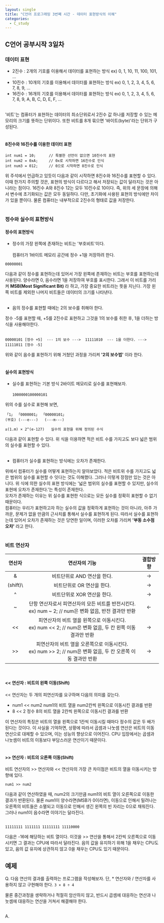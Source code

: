 ```yaml
---
layout: single
title: "C언어 프로그래밍 3번째 시간 - 데이터 표현방식의 이해"
categories:
  - C_study
---
```


## C언어 공부시작 3일차

### 데이터 표현

* 2진수 : 2개의 기호를 이용해서 데이터를 표현하는 방식          ex) 0, 1, 10, 11, 100, 101, ...
* 10진수 : 10개의 기호를 이용해서 데이터를 표현하는 방식        ex) 0, 1, 2, 3, 4, 5, 6, 7, 8, 9, ...
* 16진수 : 16개의 기호를 이용해서 데이터를 표현하는 방식        ex) 0, 1, 2, 3, 4, 5, 6, 7, 8, 9, A, B, C, D, E, F, ...
<br> <br>

'비트'는 컴퓨터가 표현하는 데이터의 최소단위로서 2진수 값 하나를 저장할 수 있는 메모리의 크기를 뜻하는 단위이다. 또한 비트를 8개 묶으면 '바이트(byte)'라는 단위가 구성된다.
<br> <br>

#### 8진수와 16진수를 이용한 데이터 표현

```
int num1 = 10;      // 특별한 선언이 없으면 10진수의 표현
int num2 = 0xA;     // 0x로 시작하면 16진수로 인식
int num3 = 012;     // 0으로 시작하면 8진수로 인식
  ```

위 주석에서 언급하고 있듯이 다음과 같이 시작하면 8진수와 16진수를 표현할 수 있다. 이때 한가지 주의할 것은, 표현의 방식이 다르다고 해서 저장되는 값이 달라지는 것은 아니라는 점이다. 16진수 A와 8진수 12는 모두 10진수로 10이다. 즉, 위의 세 문장에 의해서 변수에 초기화되는 값은 모두 동일하다. 다만, 초기화에 사용된 표현의 방식에만 차이가 있을 뿐이다. 물론 컴퓨터는 내부적으로 2진수의 형태로 값을 저장한다.
<br> <br>

### 정수와 실수의 표현방식

#### 정수의 표현방식

* 정수의 가장 왼쪽에 존재하는 비트는 '부호비트'이다. <br> <br>
컴퓨터가 1바이트 메모리 공간에 정수 +1을 저장하려 한다. <br>
 
 ``
 00000001
  ``
  <br>
  
 다음과 같이 정수를 표현하는데 있어서 가장 왼쪽에 존재하는 비트는 부호를 표현하는데 사용된다. 양수라면 0, 음수라면 1을 저장하여 부호를 표시한다. 그래서 이 비트를 가리켜 **MSB(Most Significant Bit)** 라 하고, 가장 중요한 비트라는 뜻을 지닌다. 가장 왼쪽 비트를 제외한 나머지 비트들은 데이터의 크기를 나타낸다. <br> <br>

* 음의 정수를 표현할 때에는 2의 보수를 취해야 한다.

정수 -5를 표현할 때, +5를 2진수로 표현하고 그것을 1의 보수를 취한 후, 1을 더하는 방식을 사용해야한다. <br> <br>

```
00000101 [정수 +5]  --- 1의 보수 --->  11111010  --- 1을 더한다. --->  11111011 [정수 -5]
  ```
위와 같이 음수를 표현하기 위해 거쳤던 과정을 가리켜 **'2의 보수법'** 이라 한다. <br> <br>

#### 실수의 표현방식

* 실수를 표현하는 기본 방식
2바이트 메모리로 실수를 표현해보자. 
<br> <br>
``
1000000100000101
  ``
  
위의 수를 실수로 표현해 보면,
```
「1」 「0000001」 「00000101」
(부호) (---e---)   (---m---)

±(1.m) × 2^(e-127)   실수의 표현을 위해 정의된 수식
  ```
다음과 같이 표현할 수 있다. 위 식을 이용하면 적은 비트 수를 가지고도 보다 넓은 범위의 실수를 표현할 수 있다. <br> <br>

* 컴퓨터가 실수를 표현하는 방식에는 오차가 존재한다.

위에서 컴퓨터가 실수를 어떻게 표현하는지 알아보았다. 적은 비트위 수를 가지고도 넓은 범위의 실수를 표현할 수 잇다는 것도 이해했다. 그러나 이렇게 장점만 있는 것은 아니다. 위 식에 의한 실수의 표현 방식에는 '넓은 범위의 실수를 표현할 수 있지만, 실수의 표현에 오차가 존재한다.'는 특성이 존재한다. <br>
오차가 존재하는 이유는 위 실수를 표현한 식으로는 모든 실수를 정확히 표현할 수 없기 때문이다. <br>
컴퓨터는 우리가 표현하고자 하는 실수의 값을 정확하게 표현하는 것이 아니라, 아주 가까운, 문제가 없을 만큼의 근사치를 통해서 실수를 표현하게 된다. 따라서 실수를 표현하는데 있어서 오차가 존재하는 것은 당연한 일이며, 이러한 오차를 가리켜 **'부동 소수점 오차'** 라고 한다. <br> <br>

### 비트 연산자

|연산자|연산자의 기능|결합방향|
|:------:|:------:|:-------:|
| & | 비트단위로 AND 연산을 한다. | -> |
| (shift)\ | 비트단위로 OR 연산을 한다. | -> |
| ^ | 비트단위로 XOR 연산을 한다. | -> |
| ~ | 단항 연산자로서 피연산자의 모든 비트를 반전시킨다. <br> ex) num ~ 2;  // num은 변화 없음, 반전 결과만 반환 | <- |
| << | 피연산자의 비트 열을 왼쪽으로 이동시킨다. <br> ex) num << 2;  // num은 변화 없음, 두 칸 왼쪽 이동 결과만 반환 | -> |
| >> | 피연산자의 비트 열을 오른쪽으로 이동시킨다. <br> ex) num >> 2;  // num은 변화 없음, 두 칸 오른쪽 이동 결과만 반환 | -> |

<br>

#### << 연산자 : 비트의 왼쪽 이동(Shift)

<< 연산자는 두 개의 피연산자를 요구하며 다음의 의미를 갖는다.
* num1 << num2   num1의 비트 열을 num2칸씩 왼쪽으로 이동시킨 결과를 반환
* 8 << 2         정수 8의 비트 열을 2칸씩 왼쪽으로 이동시킨 결과를 반환

이 연산자의 특징은 비트의 열을 왼쪽으로 1칸씩 이동시킬 때마다 정수의 값은 두 배가 된다는 것이다. 이 사실을 기억하면, 상황에 따라서 곱셈과 나눗셈 연산은 비트의 이동 연산으로 대체할 수 있으며, 이는 성능의 향상으로 이어진다. CPU 입장에서는 곱셈과 나눗셈이 비트의 이동보다 부담스러운 연산이기 때문이다. <br> <br>

#### >> 연산자 : 비트의 오른쪽 이동(Shift)

비트 연산자의 >> 연산자와 << 연산자의 가장 큰 차이점은 비트의 열을 이동시키는 방향에 있다. <br>

``
num1 >> num2
  ``

다음과 같이 연산하였을 때, num2의 크기만큼 num1의 비트 열이 오른쪽으로 이동한 결과가 반환된다. 물론 num1이 양수라면(MSB가 0이라면), 이동으로 인해서 밀려나는 오른쪽의 비트들은 소멸되고 이동으로 인해서 생긴 왼쪽의 빈 자리는 0으로 채워진다. 그러나 num1이 음수라면 이야기는 달라진다. <br> <br>

``
11111111 1111111 11111111 11110000
  ``

다음은 -16에 해당하는 비트 열이다. 이것을 >> 연산을 통해서 2칸씩 오른쪽으로 이동시키면 그 결과는 CPU에 따라서 달라진다. 음의 값을 유지하기 위해 1을 채우는 CPU도 있고, 음의 값 유지에 상관하지 않고 0을 채우는 CPU도 있기 때문이다.

## 예제
Q. 다음 연산의 결과를 출력하는 프로그램을 작성해보자. 단, * 연산자와 / 연산자를 사용하지 않고 구현해야 한다.
``
3 × 8 ÷ 4
  ``

물론 중간과정을 생략하거나 적절히 암산하지 않고, 반드시 곱셈에 대응하는 연산과 나눗셈에 대응하는 연산을 거쳐서 해결해야 한다. <br> <br>

A.
```

  ```



